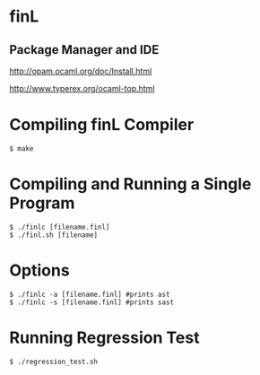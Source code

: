 # finL

## Package Manager and IDE

http://opam.ocaml.org/doc/Install.html

http://www.typerex.org/ocaml-top.html

# Compiling finL Compiler
	$ make

# Compiling and Running a Single Program
	$ ./finlc [filename.finl]
	$ ./finl.sh [filename]

# Options
	$ ./finlc -a [filename.finl] #prints ast
	$ ./finlc -s [filename.finl] #prints sast

# Running Regression Test
	$ ./regression_test.sh